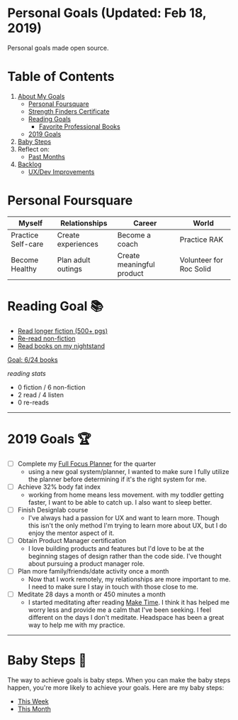 Personal Goals (Updated: Feb 18, 2019)
==============

Personal goals made open source. 

# Table of Contents
1. [About My Goals](https://github.com/candicodeit/personal-goals/blob/master/about.md)
   * [Personal Foursquare](https://github.com/candicodeit/personal-goals/tree/master#personal-foursquare)
   * [Strength Finders Certificate](https://github.com/candicodeit/personal-goals/blob/master/strength-finders_2.0/StrengthFinders%20-%20Certificate.pdf)
   * [Reading Goals](https://github.com/candicodeit/personal-goals/tree/master#reading-goal)
      * [Favorite Professional Books](https://github.com/candicodeit/personal-goals/blob/master/books.md)
   * [2019 Goals](https://github.com/candicodeit/personal-goals/tree/master#2019-goal)   
2. [Baby Steps](https://github.com/candicodeit/personal-goals/tree/master#baby-steps)
3. Reflect on:   
   * [Past Months](https://github.com/candicodeit/personal-goals/tree/master/2018)
4. [Backlog](https://github.com/candicodeit/personal-goals/blob/master/backlog.md)
   * [UX/Dev Improvements](https://github.com/candicodeit/personal-goals/blob/master/ux-dev.md)


# Personal Foursquare 

| Myself   | Relationships | Career  | World |
| ------------- | ------------- | ------------ | ------------- |
| Practice Self-care  | Create experiences  | Become a coach  | Practice RAK |
| Become Healthy  | Plan adult outings  | Create meaningful product  | Volunteer for Roc Solid  |


# Reading Goal :books:
- [Read longer fiction (500+ pgs)](https://github.com/candicodeit/personal-goals/blob/master/reading-list.md#longer-fiction)
- [Re-read non-fiction](https://github.com/candicodeit/personal-goals/blob/master/reading-list.md#re-read-non-fiction)
- [Read books on my nightstand](https://github.com/candicodeit/personal-goals/blob/master/reading-list.md#finish-night-stand-stack)

[Goal: 6/24 books](https://www.goodreads.com/challenges/8863-2019-reading-challenge) 

_reading stats_
- 0 fiction / 6 non-fiction
- 2 read /  4 listen
- 0 re-reads
---

# 2019 Goals :trophy:
- [ ] Complete my [Full Focus Planner](https://fullfocusplanner.com/) for the quarter
	- using a new goal system/planner, I wanted to make sure I fully utilize the planner before determining if it's the right system for me. 
- [ ] Achieve 32% body fat index 
	- working from home means less movement. with my toddler getting faster, I want to be able to catch up. I also want to sleep better.
- [ ] Finish Designlab course
	- I've always had a passion for UX and want to learn more. Though this isn't the only method I'm trying to learn more about UX, but I do enjoy the mentor aspect of it. 
- [ ] Obtain Product Manager certification
	- I love building products and features but I'd love to be at the beginning stages of design rather than the code side. I've thought about pursuing a product manager role. 
- [ ] Plan more family/friends/date activity once a month
	- Now that I work remotely, my relationships are more important to me. I need to make sure I stay in touch with those close to me.
- [ ] Meditate 28 days a month or 450 minutes a month
	- I started meditating after reading [Make Time](https://www.goodreads.com/book/show/37880811-make-time). I think it has helped me worry less and provide me a calm that I've been seeking. I feel different on the days I don't meditate. Headspace has been a great way to help me with my practice.

---

# Baby Steps :feet:

The way to achieve goals is baby steps. When you can make the baby steps happen, you're more likely to achieve your goals. Here are my baby steps: 

   * [This Week](https://github.com/candicodeit/personal-goals/blob/master/2019/02-february.md#week-8-feb-18---24-father-in-law-visiting)
   * [This Month](https://github.com/candicodeit/personal-goals/blob/master/2019/02-february.md#monthly-goals-calendar)

